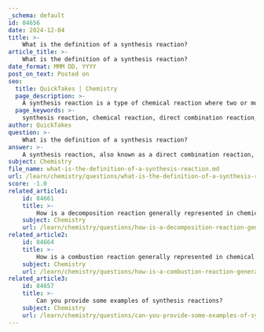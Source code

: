```yaml
---
_schema: default
id: 84656
date: 2024-12-04
title: >-
    What is the definition of a synthesis reaction?
article_title: >-
    What is the definition of a synthesis reaction?
date_format: MMM DD, YYYY
post_on_text: Posted on
seo:
  title: QuickTakes | Chemistry
  page_description: >-
    A synthesis reaction is a type of chemical reaction where two or more simple substances combine to form a more complex product, represented as A + B  AB, often resulting in the release of energy.
  page_keywords: >-
    synthesis reaction, chemical reaction, direct combination reaction, reactants, products, formation, compounds, ionic bonds, covalent bonds, exothermic reaction, table salt, sodium, chlorine, NaCl
author: QuickTakes
question: >-
    What is the definition of a synthesis reaction?
answer: >-
    A synthesis reaction, also known as a direct combination reaction, is a type of chemical reaction in which two or more simple substances (elements or compounds) combine to form a more complex product, which is always a compound. The general form of a synthesis reaction can be represented as:\n\n$$\nA + B \rightarrow AB\n$$\n\nIn this equation, A and B represent the reactants, while AB represents the product formed from their combination. Synthesis reactions are characterized by the formation of either ionic or covalent bonds, and they are often exothermic, meaning they release energy in the form of heat or light during the process.\n\nAn everyday example of a synthesis reaction is the formation of table salt (NaCl) from its constituent elements sodium (Na) and chlorine (Cl):\n\n$$\n2Na + Cl_2 \rightarrow 2NaCl\n$$\n\nThis reaction illustrates how two reactants combine to create a single product, demonstrating the fundamental nature of synthesis reactions in chemistry.
subject: Chemistry
file_name: what-is-the-definition-of-a-synthesis-reaction.md
url: /learn/chemistry/questions/what-is-the-definition-of-a-synthesis-reaction
score: -1.0
related_article1:
    id: 84661
    title: >-
        How is a decomposition reaction generally represented in chemical equations?
    subject: Chemistry
    url: /learn/chemistry/questions/how-is-a-decomposition-reaction-generally-represented-in-chemical-equations
related_article2:
    id: 84664
    title: >-
        How is a combustion reaction generally represented in chemical equations?
    subject: Chemistry
    url: /learn/chemistry/questions/how-is-a-combustion-reaction-generally-represented-in-chemical-equations
related_article3:
    id: 84657
    title: >-
        Can you provide some examples of synthesis reactions?
    subject: Chemistry
    url: /learn/chemistry/questions/can-you-provide-some-examples-of-synthesis-reactions
---
```


&nbsp;
